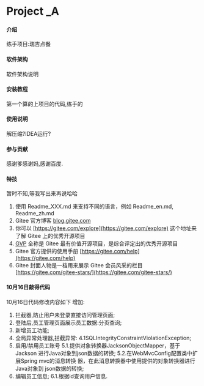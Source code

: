 # Project _A

#### 介绍
练手项目:瑞吉点餐

#### 软件架构
软件架构说明


#### 安装教程

第一个算的上项目的代码,练手的

#### 使用说明

解压缩?IDEA运行?

#### 参与贡献

感谢爹感谢妈,感谢百度.

#### 特技

暂时不知,等我写出来再说哈哈
1.  使用 Readme\_XXX.md 来支持不同的语言，例如 Readme\_en.md, Readme\_zh.md
2.  Gitee 官方博客 [blog.gitee.com](https://blog.gitee.com)
3.  你可以 [https://gitee.com/explore](https://gitee.com/explore) 这个地址来了解 Gitee 上的优秀开源项目
4.  [GVP](https://gitee.com/gvp) 全称是 Gitee 最有价值开源项目，是综合评定出的优秀开源项目
5.  Gitee 官方提供的使用手册 [https://gitee.com/help](https://gitee.com/help)
6.  Gitee 封面人物是一档用来展示 Gitee 会员风采的栏目 [https://gitee.com/gitee-stars/](https://gitee.com/gitee-stars/)

#### 10月16日敲得代码

10月16日代码修改内容如下
增加:
1.  拦截器,防止用户未登录直接访问管理页面;
2.  登陆后,员工管理页面展示员工数据:分页查询;
3.  新增员工功能;
4.  全局异常处理器,拦截异常:
  4.1SQLIntegrityConstraintViolationException;
5.  启用/禁用员工账号
  5.1.提供对象转换器JacksonObjectMapper，基于Jackson  进行Java对象到json数据的转换;
  5.2.在WebMvcConfig配置类中扩展Spring mvc的消息转换   器，在此消息转换器中使用提供的对象转换器进行Java对象到    json数据的转换;
6.  编辑员工信息;
  6.1.根据id查询用户信息.
